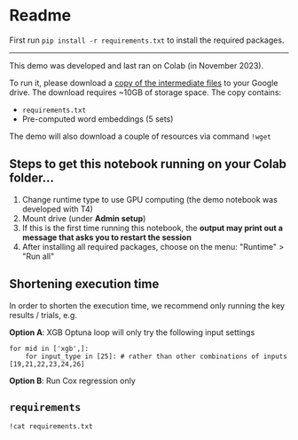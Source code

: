 #  Readme

First run `pip install -r requirements.txt` to install the required packages.


---------

This demo was developed and last ran on Colab (in November 2023).

To run it, please download a [copy of the intermediate files](https://drive.google.com/drive/folders/1Tl-yM64qCMxI-dr7Ai9rReQkRu2VUASf) to your Google drive. The download requires ~10GB of storage space. The copy contains:
- ```requirements.txt```
- Pre-computed word embeddings (5 sets)

The demo will also download a couple of resources via command ```!wget```

## Steps to get this notebook running on your Colab folder...

1. Change runtime type to use GPU computing (the demo notebook was developed with T4)
2. Mount drive (under **Admin setup**)
3. If this is the first time running this notebook, the **output may print out a message that asks you to restart the session**
4. After installing all required packages, choose on the menu: 
    "Runtime" > "Run all"


## Shortening execution time

In order to shorten the execution time, we recommend only running the key results / trials, e.g.

**Option A**: XGB Optuna loop will only try the following input settings
```
for mid in ['xgb',]:
    for input_type in [25]: # rather than other combinations of inputs [19,21,22,23,24,26]
```
**Option B**: Run Cox regression only



## ```requirements```

```
!cat requirements.txt
```